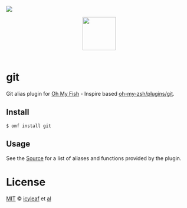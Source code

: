 ![][license-badge]

<div align="center">
  <a href="http://github.com/oh-my-fish/oh-my-fish">
  <img width=90px  src="https://cloud.githubusercontent.com/assets/8317250/8510172/f006f0a4-230f-11e5-98b6-5c2e3c87088f.png">
  </a>
</div>
<br>

# git

Git alias plugin for [Oh My Fish][omf-link] - Inspire based [oh-my-zsh/plugins/git][omz-p-git-link].

## Install

```fish
$ omf install git
```

## Usage

See the [Source](git.fish) for a list of aliases and functions provided by the plugin.

# License

[MIT][mit] © [icyleaf][author] et [al][contributors]


[mit]:            http://opensource.org/licenses/MIT
[author]:         http://github.com/icyleaf
[contributors]:   https://github.com/icyleaf/fish-pkg-git/graphs/contributors
[omf-link]:       https://www.github.com/oh-my-fish/oh-my-fish

[omz-p-git-link]: https://github.com/robbyrussell/oh-my-zsh/tree/master/plugins/git

[license-badge]:  https://img.shields.io/badge/license-MIT-007EC7.svg?style=flat-square

